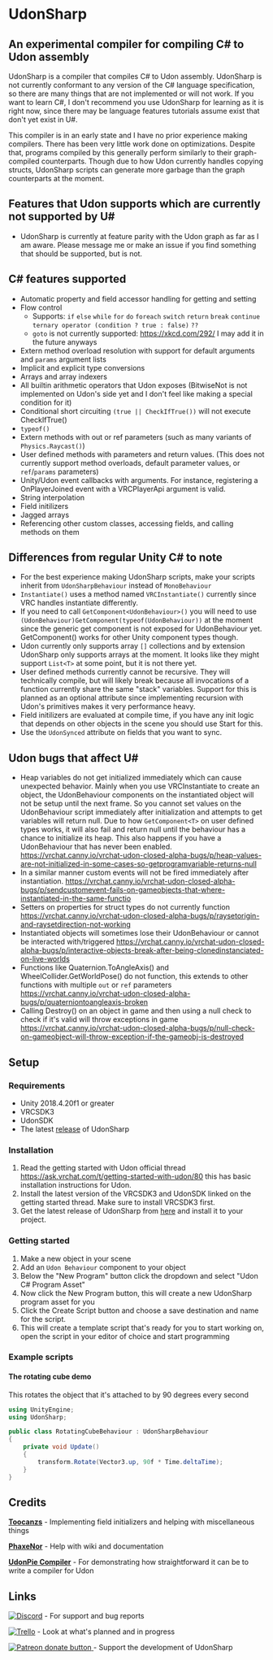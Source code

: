 # UdonSharp
## An experimental compiler for compiling C# to Udon assembly

UdonSharp is a compiler that compiles C# to Udon assembly. UdonSharp is not currently conformant to any version of the C# language specification, so there are many things that are not implemented or will not work. If you want to learn C#, I don't recommend you use UdonSharp for learning as it is right now, since there may be language features tutorials assume exist that don't yet exist in U#. 

This compiler is in an early state and I have no prior experience making compilers. There has been very little work done on optimizations. Despite that, programs compiled by this generally perform similarly to their graph-compiled counterparts. Though due to how Udon currently handles copying structs, UdonSharp scripts can generate more garbage than the graph counterparts at the moment. 

## Features that Udon supports which are currently not supported by U#
- UdonSharp is currently at feature parity with the Udon graph as far as I am aware. Please message me or make an issue if you find something that should be supported, but is not.

## C# features supported
- Automatic property and field accessor handling for getting and setting
- Flow control
  - Supports: `if` `else` `while` `for` `do` `foreach` `switch` `return` `break` `continue` `ternary operator (condition ? true : false)` `??`
  - `goto` is not currently supported: https://xkcd.com/292/ I may add it in the future anyways
- Extern method overload resolution with support for default arguments and `params` argument lists
- Implicit and explicit type conversions
- Arrays and array indexers
- All builtin arithmetic operators that Udon exposes (BitwiseNot is not implemented on Udon's side yet and I don't feel like making a special condition for it)
- Conditional short circuiting `(true || CheckIfTrue())` will not execute CheckIfTrue()
- `typeof()`
- Extern methods with out or ref parameters (such as many variants of `Physics.Raycast()`)
- User defined methods with parameters and return values. (This does not currently support method overloads, default parameter values, or `ref`/`params` parameters)
- Unity/Udon event callbacks with arguments. For instance, registering a OnPlayerJoined event with a VRCPlayerApi argument is valid.
- String interpolation
- Field initilizers
- Jagged arrays
- Referencing other custom classes, accessing fields, and calling methods on them

## Differences from regular Unity C# to note
- For the best experience making UdonSharp scripts, make your scripts inherit from `UdonSharpBehaviour` instead of `MonoBehaviour`
- `Instantiate()` uses a method named `VRCInstantiate()` currently since VRC handles instantiate differently.
- If you need to call `GetComponent<UdonBehaviour>()` you will need to use `(UdonBehaviour)GetComponent(typeof(UdonBehaviour))` at the moment since the generic get component is not exposed for UdonBehaviour yet. GetComponent<T>() works for other Unity component types though.
- Udon currently only supports array `[]` collections and by extension UdonSharp only supports arrays at the moment. It looks like they might support `List<T>` at some point, but it is not there yet. 
- User defined methods currently cannot be recursive. They will technically compile, but will likely break because all invocations of a function currently share the same "stack" variables. Support for this is planned as an optional attribute since implementing recursion with Udon's primitives makes it very performance heavy.
- Field initilizers are evaluated at compile time, if you have any init logic that depends on other objects in the scene you should use Start for this.
- Use the `UdonSynced` attribute on fields that you want to sync.  

## Udon bugs that affect U#
- Heap variables do not get initialized immediately which can cause unexpected behavior. Mainly when you use VRCInstantiate to create an object, the UdonBehaviour components on the instantiated object will not be setup until the next frame. So you cannot set values on the UdonBehaviour script immediately after initialization and attempts to get variables will return null. Due to how `GetComponent<T>` on user defined types works, it will also fail and return null until the behaviour has a chance to initialize its heap. This also happens if you have a UdonBehaviour that has never been enabled. https://vrchat.canny.io/vrchat-udon-closed-alpha-bugs/p/heap-values-are-not-initialized-in-some-cases-so-getprogramvariable-returns-null
- In a similar manner custom events will not be fired immediately after instantiation. https://vrchat.canny.io/vrchat-udon-closed-alpha-bugs/p/sendcustomevent-fails-on-gameobjects-that-where-instantiated-in-the-same-functio
- Setters on properties for struct types do not currently function https://vrchat.canny.io/vrchat-udon-closed-alpha-bugs/p/raysetorigin-and-raysetdirection-not-working
- Instantiated objects will sometimes lose their UdonBehaviour or cannot be interacted with/triggered https://vrchat.canny.io/vrchat-udon-closed-alpha-bugs/p/interactive-objects-break-after-being-clonedinstanciated-on-live-worlds
- Functions like Quaternion.ToAngleAxis() and WheelCollider.GetWorldPose() do not function, this extends to other functions with multiple `out` or `ref` parameters https://vrchat.canny.io/vrchat-udon-closed-alpha-bugs/p/quaterniontoangleaxis-broken
- Calling Destroy() on an object in game and then using a null check to check if it's valid will throw exceptions in game https://vrchat.canny.io/vrchat-udon-closed-alpha-bugs/p/null-check-on-gameobject-will-throw-exception-if-the-gameobj-is-destroyed

## Setup

### Requirements
- Unity 2018.4.20f1 or greater
- VRCSDK3
- UdonSDK
- The latest [release](https://github.com/Merlin-san/UdonSharp/releases/latest) of UdonSharp

### Installation
1. Read the getting started with Udon official thread https://ask.vrchat.com/t/getting-started-with-udon/80 this has basic installation instructions for Udon.
2. Install the latest version of the VRCSDK3 and UdonSDK linked on the getting started thread. Make sure to install VRCSDK3 first.
3. Get the latest release of UdonSharp from [here](https://github.com/Merlin-san/UdonSharp/releases/latest) and install it to your project.

### Getting started
1. Make a new object in your scene
2. Add an `Udon Behaviour` component to your object
3. Below the "New Program" button click the dropdown and select "Udon C# Program Asset"
4. Now click the New Program button, this will create a new UdonSharp program asset for you
5. Click the Create Script button and choose a save destination and name for the script.
6. This will create a template script that's ready for you to start working on, open the script in your editor of choice and start programming

### Example scripts

#### The rotating cube demo

This rotates the object that it's attached to by 90 degrees every second

```cs
using UnityEngine;
using UdonSharp;

public class RotatingCubeBehaviour : UdonSharpBehaviour
{
    private void Update()
    {
        transform.Rotate(Vector3.up, 90f * Time.deltaTime);
    }
}
```

## Credits
[**Toocanzs**](https://github.com/Toocanzs) - Implementing field initializers and helping with miscellaneous things

[**PhaxeNor**](https://github.com/PhaxeNor) - Help with wiki and documentation

[**UdonPie Compiler**](https://github.com/zz-roba/UdonPieCompiler) - For demonstrating how straightforward it can be to write a compiler for Udon

## Links
 [![Discord](https://img.shields.io/badge/Discord-My%20Discord%20Server-blueviolet?logo=discord)](https://discord.gg/Ub2n8ZA) - For support and bug reports
 
 [![Trello](https://img.shields.io/badge/Trello-Udon%20Sharp%20Trello-blueviolet?logo=trello)](https://trello.com/b/EkIGQBy2/udonsharp) - Look at what's planned and in progress
 
 <a href="https://www.patreon.com/MerlinVR"><img src="https://img.shields.io/endpoint.svg?url=https%3A%2F%2Fmerlin-patreon.herokuapp.com%2FMerlinVR" alt="Patreon donate button" /> </a> -  Support the development of UdonSharp
